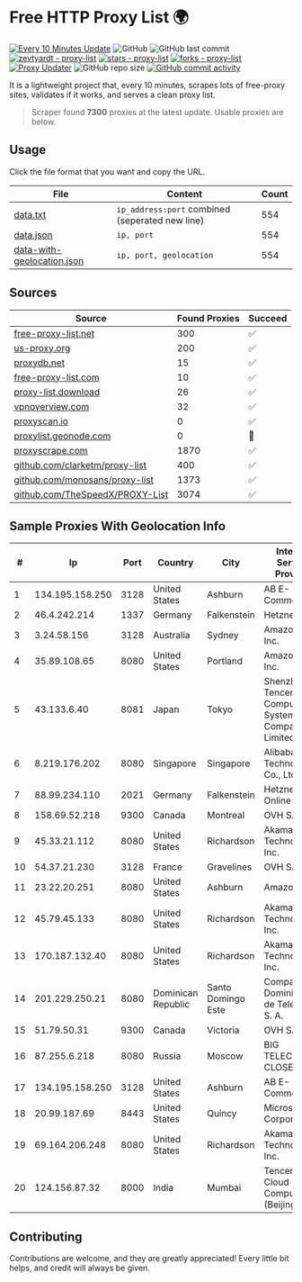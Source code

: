 
# Free HTTP Proxy List 🌍

[![Every 10 Minutes Update](https://github.com/mertguvencli/http-proxy-list/actions/workflows/main.yml/badge.svg?branch=main)](https://github.com/mertguvencli/http-proxy-list/actions/workflows/main.yml)
![GitHub](https://img.shields.io/github/license/mertguvencli/http-proxy-list)
![GitHub last commit](https://img.shields.io/github/last-commit/mertguvencli/http-proxy-list)
[![zevtyardt - proxy-list](https://img.shields.io/static/v1?label=zevtyardt&message=proxy-list&color=blue&logo=github)](https://github.com/zevtyardt/proxy-list "Go to GitHub repo")
[![stars - proxy-list](https://img.shields.io/github/stars/zevtyardt/proxy-list?style=social)](https://github.com/zevtyardt/proxy-list)
[![forks - proxy-list](https://img.shields.io/github/forks/zevtyardt/proxy-list?style=social)](https://github.com/zevtyardt/proxy-list)
[![Proxy Updater](https://github.com/zevtyardt/proxy-list/workflows/Proxy%20Updater/badge.svg)](https://github.com/zevtyardt/proxy-list/actions?query=workflow:"Proxy+Updater")
![GitHub repo size](https://img.shields.io/github/repo-size/zevtyardt/proxy-list)
[![GitHub commit activity](https://img.shields.io/github/commit-activity/m/zevtyardt/proxy-list?logo=commits)](https://github.com/zevtyardt/proxy-list/commits/main)

It is a lightweight project that, every 10 minutes, scrapes lots of free-proxy sites, validates if it works, and serves a clean proxy list.

> Scraper found **7300** proxies at the latest update. Usable proxies are below.

## Usage

Click the file format that you want and copy the URL.

|File|Content|Count|
|----|-------|-----|
|[data.txt](https://raw.githubusercontent.com/mertguvencli/http-proxy-list/main/proxy-list/data.txt)|`ip_address:port` combined (seperated new line)|554|
|[data.json](https://raw.githubusercontent.com/mertguvencli/http-proxy-list/main/proxy-list/data.json)|`ip, port`|554|
|[data-with-geolocation.json](https://raw.githubusercontent.com/mertguvencli/http-proxy-list/main/proxy-list/data-with-geolocation.json)|`ip, port, geolocation`|554|

## Sources

|Source|Found Proxies|Succeed|
|------|-------------|-------|
|[free-proxy-list.net](https://free-proxy-list.net)|300|✅|
|[us-proxy.org](https://www.us-proxy.org)|200|✅|
|[proxydb.net](http://proxydb.net)|15|✅|
|[free-proxy-list.com](https://free-proxy-list.com/?page=&port=&type%5B%5D=http&type%5B%5D=https&up_time=0&search=Search)|10|✅|
|[proxy-list.download](https://www.proxy-list.download/HTTP)|26|✅|
|[vpnoverview.com](https://vpnoverview.com/privacy/anonymous-browsing/free-proxy-servers)|32|✅|
|[proxyscan.io](https://www.proxyscan.io)|0|✅|
|[proxylist.geonode.com](https://proxylist.geonode.com/api/proxy-list?limit=300&page=1&sort_by=lastChecked&sort_type=desc&protocols=http,https)|0|🚫|
|[proxyscrape.com](https://api.proxyscrape.com/v2/?request=displayproxies&protocol=http&timeout=10000&country=all&ssl=all&anonymity=all)|1870|✅|
|[github.com/clarketm/proxy-list](https://raw.githubusercontent.com/clarketm/proxy-list/master/proxy-list-raw.txt)|400|✅|
|[github.com/monosans/proxy-list](https://raw.githubusercontent.com/monosans/proxy-list/main/proxies/http.txt)|1373|✅|
|[github.com/TheSpeedX/PROXY-List](https://raw.githubusercontent.com/TheSpeedX/PROXY-List/master/http.txt)|3074|✅|


## Sample Proxies With Geolocation Info

|#|Ip|Port|Country|City|Internet Service Provider|
|-|--|----|-------|----|-------------------------|
|1|134.195.158.250|3128|United States|Ashburn|AB E-Commerce|
|2|46.4.242.214|1337|Germany|Falkenstein|Hetzner|
|3|3.24.58.156|3128|Australia|Sydney|Amazon.com, Inc.|
|4|35.89.108.65|8080|United States|Portland|Amazon.com, Inc.|
|5|43.133.6.40|8081|Japan|Tokyo|Shenzhen Tencent Computer Systems Company Limited|
|6|8.219.176.202|8080|Singapore|Singapore|Alibaba (US) Technology Co., Ltd.|
|7|88.99.234.110|2021|Germany|Falkenstein|Hetzner Online GmbH|
|8|158.69.52.218|9300|Canada|Montreal|OVH SAS|
|9|45.33.21.112|8080|United States|Richardson|Akamai Technologies, Inc.|
|10|54.37.21.230|3128|France|Gravelines|OVH SAS|
|11|23.22.20.251|8080|United States|Ashburn|Amazon.com|
|12|45.79.45.133|8080|United States|Richardson|Akamai Technologies, Inc.|
|13|170.187.132.40|8080|United States|Richardson|Akamai Technologies, Inc.|
|14|201.229.250.21|8080|Dominican Republic|Santo Domingo Este|Compañía Dominicana de Teléfonos S. A.|
|15|51.79.50.31|9300|Canada|Victoria|OVH SAS|
|16|87.255.6.218|8080|Russia|Moscow|BIG TELECOM CLOSED JSC|
|17|134.195.158.250|3128|United States|Ashburn|AB E-Commerce|
|18|20.99.187.69|8443|United States|Quincy|Microsoft Corporation|
|19|69.164.206.248|8080|United States|Richardson|Akamai Technologies, Inc.|
|20|124.156.87.32|8000|India|Mumbai|Tencent Cloud Computing (Beijing) Co|



## Contributing

Contributions are welcome, and they are greatly appreciated! Every
little bit helps, and credit will always be given.

